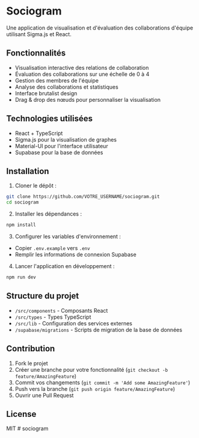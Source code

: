 # Sociogram

Une application de visualisation et d'évaluation des collaborations d'équipe utilisant Sigma.js et React.

## Fonctionnalités

- Visualisation interactive des relations de collaboration
- Évaluation des collaborations sur une échelle de 0 à 4
- Gestion des membres de l'équipe
- Analyse des collaborations et statistiques
- Interface brutalist design
- Drag & drop des nœuds pour personnaliser la visualisation

## Technologies utilisées

- React + TypeScript
- Sigma.js pour la visualisation de graphes
- Material-UI pour l'interface utilisateur
- Supabase pour la base de données

## Installation

1. Cloner le dépôt :
```bash
git clone https://github.com/VOTRE_USERNAME/sociogram.git
cd sociogram
```

2. Installer les dépendances :
```bash
npm install
```

3. Configurer les variables d'environnement :
- Copier `.env.example` vers `.env`
- Remplir les informations de connexion Supabase

4. Lancer l'application en développement :
```bash
npm run dev
```

## Structure du projet

- `/src/components` - Composants React
- `/src/types` - Types TypeScript
- `/src/lib` - Configuration des services externes
- `/supabase/migrations` - Scripts de migration de la base de données

## Contribution

1. Fork le projet
2. Créer une branche pour votre fonctionnalité (`git checkout -b feature/AmazingFeature`)
3. Commit vos changements (`git commit -m 'Add some AmazingFeature'`)
4. Push vers la branche (`git push origin feature/AmazingFeature`)
5. Ouvrir une Pull Request

## License

MIT
#   s o c i o g r a m  
 